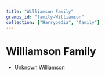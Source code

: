 ```yaml
---
title: "Williamson Family"
gramps_id: "family-Williamson"
collection: ["Harrypedia", "family"]
---
```


# Williamson Family

- [Unknown Williamson](/Harrypedia/people/Williamson/I0139/)
